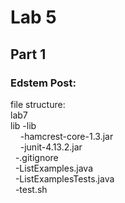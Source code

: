 # Lab 5  
## Part 1  
### Edstem Post:  
file structure:  
lab7  
<tab>lib</tab>  -lib  
&nbsp; &nbsp;    -hamcrest-core-1.3.jar  
&nbsp; &nbsp;    -junit-4.13.2.jar  
&nbsp;  -.gitignore  
&nbsp;  -ListExamples.java  
&nbsp;  -ListExamplesTests.java  
&nbsp;  -test.sh  
  
  
  
